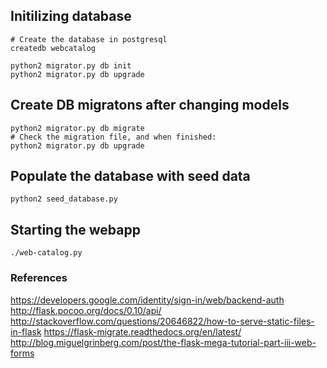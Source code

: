 
## Initilizing database

```
# Create the database in postgresql
createdb webcatalog

python2 migrator.py db init
python2 migrator.py db upgrade
```

## Create DB migratons after changing models
```
python2 migrator.py db migrate
# Check the migration file, and when finished:
python2 migrator.py db upgrade
```

## Populate the database with seed data
```
python2 seed_database.py
```

## Starting the webapp
```
./web-catalog.py
```

### References
https://developers.google.com/identity/sign-in/web/backend-auth
http://flask.pocoo.org/docs/0.10/api/
http://stackoverflow.com/questions/20646822/how-to-serve-static-files-in-flask
https://flask-migrate.readthedocs.org/en/latest/
http://blog.miguelgrinberg.com/post/the-flask-mega-tutorial-part-iii-web-forms
